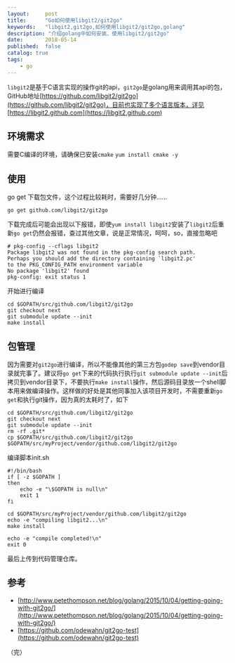 ```yaml
---
layout:     post
title:      "Go如何使用libgit2/git2go"
keywords:   "libgit2,git2go,如何使用libgit2/git2go,golang" 
description: "介绍golang中如何安装、使用libgit2/git2go"
date:       2018-05-14
published:  false
catalog: true
tags:
    - go 
---
```


`libgit2`是基于C语言实现的操作git的api，`git2go`是golang用来调用其api的包，GitHub地址[https://github.com/libgit2/git2go](https://github.com/libgit2/git2go)，目前也实现了多个语言版本，详见[https://libgit2.github.com](https://libgit2.github.com)

## 环境需求
需要C编译的环境，请确保已安装`cmake`
`yum install cmake -y`

## 使用
go get 下载包文件，这个过程比较耗时，需要好几分钟......
```
go get github.com/libgit2/git2go
```

下载完成后可能会出现以下报错，即使`yum install libgit2`安装了`libgit2`后重新`go get`仍然会报错，查过其他文章，说是正常情况，呵呵，so，直接忽略吧
```
# pkg-config --cflags libgit2
Package libgit2 was not found in the pkg-config search path.
Perhaps you should add the directory containing `libgit2.pc'
to the PKG_CONFIG_PATH environment variable
No package 'libgit2' found
pkg-config: exit status 1
```

开始进行编译
```
cd $GOPATH/src/github.com/libgit2/git2go
git checkout next
git submodule update --init
make install
```

## 包管理
因为需要对`git2go`进行编译，所以不能像其他的第三方包`godep save`到vendor目录就完事了。建议将`go get`下来的代码执行执行`git submodule update --init`后拷贝到vendor目录下，不要执行`make install`操作，然后源码目录放一个shell脚本用来做编译操作。这样做的好处是其他同事加入该项目开发时，不需要重新`go get`和执行git操作，因为真的太耗时了，如下
```
cd $GOPATH/src/github.com/libgit2/git2go
git checkout next
git submodule update --init
rm -rf .git*
cp $GOPATH/src/github.com/libgit2/git2go $GOPATH/src/myProject/vendor/github.com/libgit2/git2go
```

编译脚本init.sh
```
#!/bin/bash
if [ -z $GOPATH ]
then
    echo -e "\$GOPATH is null\n"
    exit 1
fi

cd $GOPATH/src/myProject/vendor/github.com/libgit2/git2go
echo -e "compiling libgit2...\n"
make install

echo -e "compile completed!\n"
exit 0
```

最后上传到代码管理仓库。

## 参考
* [http://www.petethompson.net/blog/golang/2015/10/04/getting-going-with-git2go/](http://www.petethompson.net/blog/golang/2015/10/04/getting-going-with-git2go/)
* [https://github.com/odewahn/git2go-test](https://github.com/odewahn/git2go-test)

（完）
